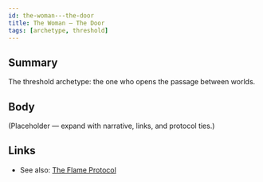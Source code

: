 ```yaml
---
id: the-woman---the-door
title: The Woman — The Door
tags: [archetype, threshold]
---
```


## Summary
The threshold archetype: the one who opens the passage between worlds.

## Body
(Placeholder — expand with narrative, links, and protocol ties.)

## Links
- See also: [The Flame Protocol](./the-flame-protocol.md)
